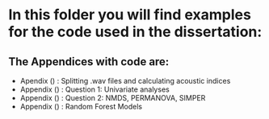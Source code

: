# In this folder you will find examples for the code used in the dissertation: 
## The Appendices with code are:
- Apendix () : Splitting .wav files and calculating acoustic indices
- Appendix () : Question 1: Univariate analyses
- Appendix () : Question 2: NMDS, PERMANOVA, SIMPER
- Appendix () : Random Forest Models
